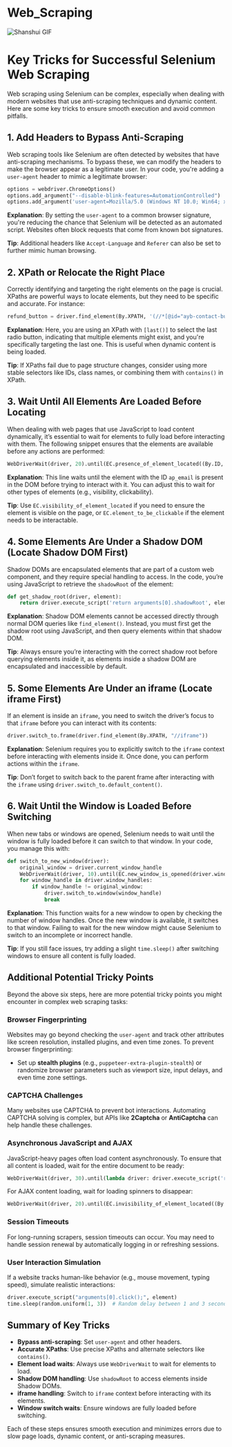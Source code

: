 # Web_Scraping
![Shanshui GIF](https://github.com/bojunz/Web_Scraping/blob/main/Crawl_Amazon2.gif)
# Key Tricks for Successful Selenium Web Scraping

Web scraping using Selenium can be complex, especially when dealing with modern websites that use anti-scraping techniques and dynamic content. Here are some key tricks to ensure smooth execution and avoid common pitfalls.

## 1. Add Headers to Bypass Anti-Scraping

Web scraping tools like Selenium are often detected by websites that have anti-scraping mechanisms. To bypass these, we can modify the headers to make the browser appear as a legitimate user. In your code, you're adding a `user-agent` header to mimic a legitimate browser:

```python
options = webdriver.ChromeOptions()
options.add_argument("--disable-blink-features=AutomationControlled")  # Prevent automation detection
options.add_argument('user-agent=Mozilla/5.0 (Windows NT 10.0; Win64; x64) AppleWebKit/537.36 (KHTML, like Gecko) Chrome/114.0.0.0 Safari/537.36')
```

**Explanation**: By setting the `user-agent` to a common browser signature, you're reducing the chance that Selenium will be detected as an automated script. Websites often block requests that come from known bot signatures.

**Tip**: Additional headers like `Accept-Language` and `Referer` can also be set to further mimic human browsing.

## 2. XPath or Relocate the Right Place

Correctly identifying and targeting the right elements on the page is crucial. XPaths are powerful ways to locate elements, but they need to be specific and accurate. For instance:

```python
refund_button = driver.find_element(By.XPATH, '(//*[@id="ayb-contact-buyer"]/div[3]/kat-box/div/kat-radiobutton)[last()]')
```

**Explanation**: Here, you are using an XPath with `[last()]` to select the last radio button, indicating that multiple elements might exist, and you're specifically targeting the last one. This is useful when dynamic content is being loaded.

**Tip**: If XPaths fail due to page structure changes, consider using more stable selectors like IDs, class names, or combining them with `contains()` in XPath.

## 3. Wait Until All Elements Are Loaded Before Locating

When dealing with web pages that use JavaScript to load content dynamically, it’s essential to wait for elements to fully load before interacting with them. The following snippet ensures that the elements are available before any actions are performed:

```python
WebDriverWait(driver, 20).until(EC.presence_of_element_located((By.ID, 'ap_email')))
```

**Explanation**: This line waits until the element with the ID `ap_email` is present in the DOM before trying to interact with it. You can adjust this to wait for other types of elements (e.g., visibility, clickability).

**Tip**: Use `EC.visibility_of_element_located` if you need to ensure the element is visible on the page, or `EC.element_to_be_clickable` if the element needs to be interactable.

## 4. Some Elements Are Under a Shadow DOM (Locate Shadow DOM First)

Shadow DOMs are encapsulated elements that are part of a custom web component, and they require special handling to access. In the code, you’re using JavaScript to retrieve the `shadowRoot` of the element:

```python
def get_shadow_root(driver, element):
    return driver.execute_script('return arguments[0].shadowRoot', element)
```

**Explanation**: Shadow DOM elements cannot be accessed directly through normal DOM queries like `find_element()`. Instead, you must first get the shadow root using JavaScript, and then query elements within that shadow DOM.

**Tip**: Always ensure you’re interacting with the correct shadow root before querying elements inside it, as elements inside a shadow DOM are encapsulated and inaccessible by default.

## 5. Some Elements Are Under an iframe (Locate iframe First)

If an element is inside an `iframe`, you need to switch the driver’s focus to that `iframe` before you can interact with its contents:

```python
driver.switch_to.frame(driver.find_element(By.XPATH, "//iframe"))
```

**Explanation**: Selenium requires you to explicitly switch to the `iframe` context before interacting with elements inside it. Once done, you can perform actions within the `iframe`.

**Tip**: Don’t forget to switch back to the parent frame after interacting with the `iframe` using `driver.switch_to.default_content()`.

## 6. Wait Until the Window is Loaded Before Switching

When new tabs or windows are opened, Selenium needs to wait until the window is fully loaded before it can switch to that window. In your code, you manage this with:

```python
def switch_to_new_window(driver):
    original_window = driver.current_window_handle
    WebDriverWait(driver, 10).until(EC.new_window_is_opened(driver.window_handles))
    for window_handle in driver.window_handles:
        if window_handle != original_window:
            driver.switch_to.window(window_handle)
            break
```

**Explanation**: This function waits for a new window to open by checking the number of window handles. Once the new window is available, it switches to that window. Failing to wait for the new window might cause Selenium to switch to an incomplete or incorrect handle.

**Tip**: If you still face issues, try adding a slight `time.sleep()` after switching windows to ensure all content is fully loaded.

## Additional Potential Tricky Points

Beyond the above six steps, here are more potential tricky points you might encounter in complex web scraping tasks:

### Browser Fingerprinting

Websites may go beyond checking the `user-agent` and track other attributes like screen resolution, installed plugins, and even time zones. To prevent browser fingerprinting:

- Set up **stealth plugins** (e.g., `puppeteer-extra-plugin-stealth`) or randomize browser parameters such as viewport size, input delays, and even time zone settings.

### CAPTCHA Challenges

Many websites use CAPTCHA to prevent bot interactions. Automating CAPTCHA solving is complex, but APIs like **2Captcha** or **AntiCaptcha** can help handle these challenges.

### Asynchronous JavaScript and AJAX

JavaScript-heavy pages often load content asynchronously. To ensure that all content is loaded, wait for the entire document to be ready:

```python
WebDriverWait(driver, 30).until(lambda driver: driver.execute_script('return document.readyState') == 'complete')
```

For AJAX content loading, wait for loading spinners to disappear:

```python
WebDriverWait(driver, 20).until(EC.invisibility_of_element_located((By.CLASS_NAME, 'loading-spinner')))
```

### Session Timeouts

For long-running scrapers, session timeouts can occur. You may need to handle session renewal by automatically logging in or refreshing sessions.

### User Interaction Simulation

If a website tracks human-like behavior (e.g., mouse movement, typing speed), simulate realistic interactions:

```python
driver.execute_script("arguments[0].click();", element)
time.sleep(random.uniform(1, 3))  # Random delay between 1 and 3 seconds
```

## Summary of Key Tricks

- **Bypass anti-scraping**: Set `user-agent` and other headers.
- **Accurate XPaths**: Use precise XPaths and alternate selectors like `contains()`.
- **Element load waits**: Always use `WebDriverWait` to wait for elements to load.
- **Shadow DOM handling**: Use `shadowRoot` to access elements inside Shadow DOMs.
- **iframe handling**: Switch to `iframe` context before interacting with its elements.
- **Window switch waits**: Ensure windows are fully loaded before switching.

Each of these steps ensures smooth execution and minimizes errors due to slow page loads, dynamic content, or anti-scraping measures.

